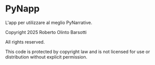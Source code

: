 # PyNapp
L'app per utilizzare al meglio PyNarrative.





Copyright 2025 Roberto Olinto Barsotti
        
All rights reserved.
        
This code is protected by copyright law and is not licensed for use or distribution without explicit permission.
